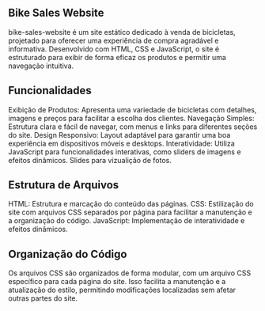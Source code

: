 ## Bike Sales Website
bike-sales-website é um site estático dedicado à venda de bicicletas, projetado para oferecer uma experiência de compra agradável e informativa. Desenvolvido com HTML, CSS e JavaScript, o site é estruturado para exibir de forma eficaz os produtos e permitir uma navegação intuitiva.

## Funcionalidades

Exibição de Produtos: Apresenta uma variedade de bicicletas com detalhes, imagens e preços para facilitar a escolha dos clientes.
Navegação Simples: Estrutura clara e fácil de navegar, com menus e links para diferentes seções do site.
Design Responsivo: Layout adaptável para garantir uma boa experiência em dispositivos móveis e desktops.
Interatividade: Utiliza JavaScript para funcionalidades interativas, como sliders de imagens e efeitos dinâmicos.
Slides para vizualição de fotos.

## Estrutura de Arquivos
HTML: Estrutura e marcação do conteúdo das páginas.
CSS: Estilização do site com arquivos CSS separados por página para facilitar a manutenção e a organização do código.
JavaScript: Implementação de interatividade e efeitos dinâmicos.

## Organização do Código
Os arquivos CSS são organizados de forma modular, com um arquivo CSS específico para cada página do site. Isso facilita a manutenção e a atualização do estilo, permitindo modificações localizadas sem afetar outras partes do site.
